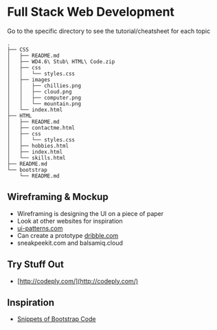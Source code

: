 # Full Stack Web Development

Go to the specific directory to see the tutorial/cheatsheet for each topic

```
.
├── CSS
│   ├── README.md
│   ├── WD4.6\ Stub\ HTML\ Code.zip
│   ├── css
│   │   └── styles.css
│   ├── images
│   │   ├── chillies.png
│   │   ├── cloud.png
│   │   ├── computer.png
│   │   └── mountain.png
│   └── index.html
├── HTML
│   ├── README.md
│   ├── contactme.html
│   ├── css
│   │   └── styles.css
│   ├── hobbies.html
│   ├── index.html
│   └── skills.html
├── README.md
└── bootstrap
    └── README.md
```


## Wireframing & Mockup
- Wireframing is designing the UI on a piece of paper
- Look at other websites for inspiration
- [ui-patterns.com](https://ui-patterns.com/)
- Can create a prototype [dribble.com](http://dribble.com/)
- sneakpeekit.com and balsamiq.cloud

## Try Stuff Out
- [http://codeply.com/](http://codeply.com/)

## Inspiration
- [Snippets of Bootstrap Code](https://bootsnipp.com/)
